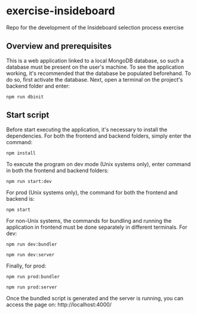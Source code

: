 # exercise-insideboard
Repo for the development of the Insideboard selection process exercise

## Overview and prerequisites
This is a web application linked to a local MongoDB database, so such a database must be present on the user's machine. To see the application working, it's recommended that the database be populated beforehand. To do so, first activate the database. Next, open a terminal on the project's backend folder and enter:
```
npm run dbinit
```

## Start script
Before start executing the application, it's necessary to install the dependencies. For both the frontend and backend folders, simply enter the command:
```
npm install
```

To execute the program on dev mode (Unix systems only), enter command in both the frontend and backend folders:
```
npm run start:dev
```

For prod (Unix systems only), the command for both the frontend and backend is:
```
npm start
```

For non-Unix systems, the commands for bundling and running the application in frontend must be done separately in different terminals. For dev:
```
npm run dev:bundler
```
```
npm run dev:server
```

Finally, for prod:
```
npm run prod:bundler
```
```
npm run prod:server
```

Once the bundled script is generated and the server is running, you can access the page on:
http://localhost:4000/

